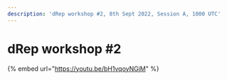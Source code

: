 ```yaml
---
description: 'dRep workshop #2, 8th Sept 2022, Session A, 1000 UTC'
---
```


# dRep workshop #2

{% embed url="https://youtu.be/bH1vqoyNGjM" %}
